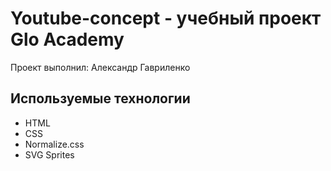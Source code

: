 # Youtube-concept - учебный проект Glo Academy
Проект выполнил: Александр Гавриленко

## Используемые технологии
- HTML
- CSS
- Normalize.css
- SVG Sprites
